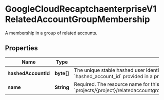

# GoogleCloudRecaptchaenterpriseV1RelatedAccountGroupMembership

A membership in a group of related accounts.

## Properties

| Name | Type | Description | Notes |
|------------ | ------------- | ------------- | -------------|
|**hashedAccountId** | **byte[]** | The unique stable hashed user identifier of the member. The identifier corresponds to a &#x60;hashed_account_id&#x60; provided in a previous &#x60;CreateAssessment&#x60; or &#x60;AnnotateAssessment&#x60; call. |  [optional] |
|**name** | **String** | Required. The resource name for this membership in the format &#x60;projects/{project}/relatedaccountgroups/{relatedaccountgroup}/memberships/{membership}&#x60;. |  [optional] |



